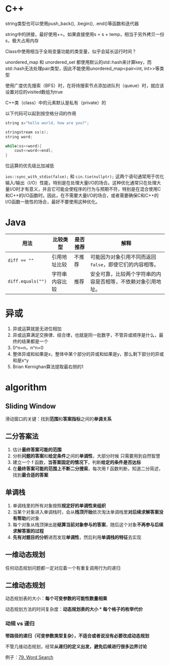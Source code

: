 # C++

string类型也可以使用push_back(), .begin(), .end()等函数和迭代器

string中的拼接，最好使用+=。如果直接使用s = s + temp，相当于另外拷贝一份s，极大占用内存

Class中使用相当于全局变量功能的类变量，似乎会延长运行时间？

unordered_map 和 unordered_set 都使用默认的std::hash来计算key，而std::hash无法处理pair类型，因此不能使用unordered_map<pair<int, int>>等类型

使用广度优先搜索（BFS）时，在将待搜索节点添加进队列（queue）时，就应该设置对应的visited数组为true

C++类（class）中的元素默认是私有（private）的

以下代码可以起到按空格分词的作用

```C++
string s="hello world, how are you?";

stringstream ss(s);
string word;

while(ss>>word){
    cout<<word<<endl;
}
```

位运算的优先级比加减低

`ios::sync_with_stdio(false);` 和 `cin.tie(nullptr);` 这两个语句通常用于优化输入/输出（I/O）性能，特别是在处理大量I/O的场合。这种优化通常只在处理大量I/O时才有意义，并且它可能会使程序的行为与预期不符，特别是在混合使用C和C++的I/O函数时。因此，在不需要大量I/O的场合，或者需要确保C和C++的I/O函数一致性的场合，最好不要使用这种优化。

# Java

| 用法              | 比较类型       | 是否推荐 | 解释                                                         |
| ----------------- | -------------- | -------- | ------------------------------------------------------------ |
| `diff == ""`      | 引用地址比较   | 不推荐   | 可能因为对象引用不同而返回 `false`，即使它们的内容相等。     |
| `diff.equals("")` | 字符串内容比较 | 推荐     | 安全可靠，比较两个字符串的内容是否相等，不依赖对象引用地址。 |

# 异或

1. 异或运算就是无进位相加
2. 异或运算满足交换律、结合律，也就是同一批数字，不管异或顺序是什么，最终的结果都是一个
3. 0\^n=n，n\^n=0
4. 整体异或和如果是x，整体中某个部分的异或和如果是y，那么剩下部分的异或和是x\^y
5. Brian Kernighan算法提取最右侧的1

# algorithm

## Sliding Window

滑动窗口的关键：找到**范围**和**答案指标**之间的**单调关系**

## 二分答案法

1. 估计**最终答案可能的范围**
2. 分析**问题的答案**和**给定条件**之间的**单调性**，大部分时候 只需要用到自然智慧
3. 建立一个 f 函数，**当答案固定的情况下**，判断**给定的条件是否达标**
4. 在**最终答案可能的范围上不断二分搜索**，每次用 f 函数判断，知道二分简述，找到**最合适的答案**

## 单调栈

1. 单调栈里的所有对象按照**规定好的单调性来组织**
2. 当某个对象进入单调栈时，会从**栈顶开始**依次淘汰单调栈里**对后续求解答案没有帮助**的对象
3. 每个对象从栈顶弹出是**结算当前对象参与的答案**，随后这个对象**不再参与后续求解答案的过程**
4. **先有对题目的分析**进而发现**单调性**，然后利用**单调栈的特征**去实现

## 一维动态规划

任何动态规划问题都一定对应着一个有重复调用行为的递归

## 二维动态规划

动态规划表的大小：**每个可变参数的可能性数量相乘**

动态规划方法的时间复杂度：**动态规划表的大小 \* 每个格子的枚举代价**

### 动规 vs 递归

**带路径的递归（可变参数类型复杂），不适合或者说没有必要改成动态规划**

不管几维动态规划，经常**从递归的定义出发，避免后续进行很多边界讨论**

例子：[79. Word Search](https://leetcode.com/problems/word-search/)
